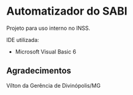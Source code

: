 # Automatizador do SABI

Projeto para uso interno no INSS.

IDE utilizada:
* Microsoft Visual Basic 6

## Agradecimentos
Vílton da Gerência de Divinópolis/MG